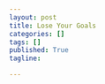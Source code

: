 ```yaml
---
layout: post
title: Lose Your Goals
categories: []
tags: []
published: True
tagline: 

---
```




[1]: http://www.businessinsider.in/Dilbert-creator-Scott-Adams-illustrates-why-goals-are-for-losers-and-passion-is-overrated/Dilbert-creator-Scott-Adams-illustrates-why-goals-are-for-losers-and-passion-is-overrated/slideshow/46246132.cms